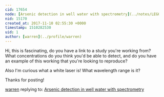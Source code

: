 ```yaml
---
cid: 17654
node: [Arsenic detection in well water with spectrometry](../notes/LEGOnauts/11-10-2017/arsenic-detection-in-well-water-with-spectrometry)
nid: 15170
created_at: 2017-11-10 02:55:30 +0000
timestamp: 1510282530
uid: 1
author: [warren](../profile/warren)
---
```


Hi, this is fascinating, do you have a link to a study you're working from? What concentrations do you think you'd be able to detect, and do you have an example of this working that you're looking to reproduce?

Also I'm curious what a white laser is! What wavelength range is it? 

Thanks for posting!

[warren](../profile/warren) replying to: [Arsenic detection in well water with spectrometry](../notes/LEGOnauts/11-10-2017/arsenic-detection-in-well-water-with-spectrometry)

